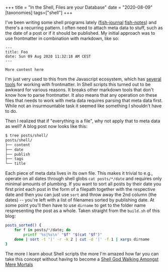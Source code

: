 +++
title = "In the Shell, Files are your Database"
date = "2020-08-09"
[taxonomies]
tags=["shell"]
+++

I've been writing some shell programs lately ([fish-journal](https://github.com/cideM/fish-journal/) [fish-notes](https://github.com/cideM/fish-notes/)) and there's a recurring pattern. I often need to attach meta data to stuff, such as the date of a post or if it should be published. My initial approach was to use frontmatter in combination with markdown, like so:

```text
---
title: Foo
date: Sun 09 Aug 2020 11:32:18 AM CEST
---

More content here
```

I'm just very used to this from the Javascript ecosystem, which has [several](https://github.com/jonschlinkert/gray-matter) [tools](https://github.com/remarkjs/remark-frontmatter) for working with frontmatter. In Shell scripts this turned out to be awkward for various reasons. It breaks other markdown tools that don't know how to parse frontmatter. It also means that any operation on these files that needs to work with meta data requires parsing that meta data first. While not an insurmountable task it seemed like something I shouldn't have to do.

Then I realized that if "everything is a file", why not apply that to meta data as well? A blog post now looks like this:

```sh
$ tree posts/shell/
posts/shell/
├── content
├── date
├── publish
├── tags
└── title
```

Each piece of meta data lives in its own file. This makes it trivial to e.g., operate on all dates through shell globs `cat posts/*/date` and requires only minimal amounts of plumbing. If you want to sort all posts by their date you first print each post in the form of a filepath together with the respective date and then you can just use `sort` and throw away the 2nd column (the dates) -- you're left with a list of filenames sorted by publishing date. At some point you'll then have to use `dirname` to get to the folder name respresenting the post as a whole. Taken straight from the `build.sh` of this blog:

```sh
posts_sorted() {
	for f in posts/*/date; do
		printf '%s|%s\n' "$f" "$(cat "$f")"
	done | sort -t '|' -r -k 2 | cut -d '|' -f 1 | xargs dirname
}
```

The more I learn about Shell scripts the more I'm amazed how far you can take this concept without having to become a [Shell God Walking Amongst Mere Mortals](https://github.com/dylanaraps/)
